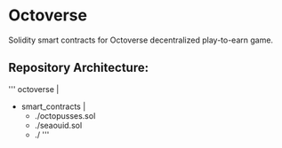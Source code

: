 # Octoverse
Solidity smart contracts for Octoverse decentralized play-to-earn game.


## Repository Architecture:
'''
octoverse
|
- smart_contracts
  |  
  - ./octopusses.sol
  - ./seaouid.sol
  - ./
'''
